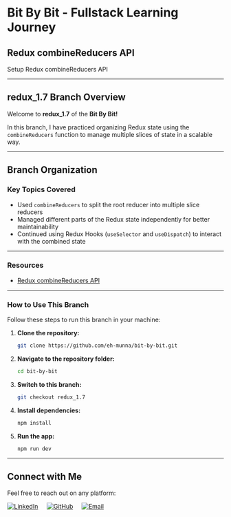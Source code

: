 # **Bit By Bit** - Fullstack Learning Journey

## **Redux combineReducers API**

Setup Redux combineReducers API

---

## **redux_1.7** Branch Overview

Welcome to **redux_1.7** of the **Bit By Bit!**

In this branch, I have practiced organizing Redux state using the `combineReducers` function to manage multiple slices of state in a scalable way.

---

## **Branch Organization**

### **Key Topics Covered**

- Used `combineReducers` to split the root reducer into multiple slice reducers
- Managed different parts of the Redux state independently for better maintainability
- Continued using Redux Hooks (`useSelector` and `useDispatch`) to interact with the combined state

---

### **Resources**

- [Redux combineReducers API](https://redux.js.org/api/combineReducers)

---

### **How to Use This Branch**

Follow these steps to run this branch in your machine:

1. **Clone the repository:**

   ```bash
   git clone https://github.com/eh-munna/bit-by-bit.git
   ```

2. **Navigate to the repository folder:**

   ```bash
   cd bit-by-bit
   ```

3. **Switch to this branch:**

   ```bash
   git checkout redux_1.7
   ```

4. **Install dependencies:**

   ```bash
   npm install
   ```

5. **Run the app:**

   ```bash
   npm run dev
   ```

---

## **Connect with Me**

Feel free to reach out on any platform:

<div style="display: flex; gap: 20px;">
   <a href="https://www.linkedin.com/in/eh-munna/">
      <img src="https://img.shields.io/badge/LinkedIn-%230A66C2?style=flat&logo=linkedin&logoColor=white" alt="LinkedIn">
   </a>
   <a href="https://github.com/eh-munna">
      <img src="https://img.shields.io/badge/GitHub-%23121011?style=flat&logo=github&logoColor=white" alt="GitHub">
   </a>
   <a href="mailto:emran.h.munna@gmail.com">
      <img src="https://img.shields.io/badge/emran.h.munna@gmail.com-%23D14836?style=flat&logo=gmail&logoColor=white" alt="Email">
   </a>
</div>
